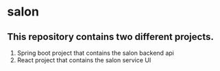# salon

## This repository contains two different projects.
1. Spring boot project that contains the salon backend api
2. React project that contains the salon service UI
